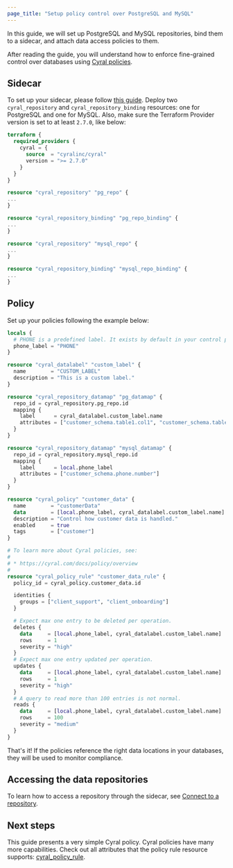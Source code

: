 ```yaml
---
page_title: "Setup policy control over PostgreSQL and MySQL"
---
```


In this guide, we will set up PostgreSQL and MySQL repositories, bind them to a
sidecar, and attach data access policies to them.

After reading the guide, you will understand how to enforce fine-grained control
over databases using [Cyral policies](https://cyral.com/docs/policy/overview/).

## Sidecar

To set up your sidecar, please follow [this
guide](https://registry.terraform.io/providers/cyralinc/cyral/latest/docs/guides/setup_cp_and_deploy_sidecar).
Deploy two `cyral_repository` and `cyral_repository_binding` resources: one for
PostgreSQL and one for MySQL. Also, make sure the Terraform Provider version is
set to at least `2.7.0`, like below:

```terraform
terraform {
  required_providers {
    cyral = {
      source  = "cyralinc/cyral"
      version = ">= 2.7.0"
    }
  }
}

resource "cyral_repository" "pg_repo" {
...
}

resource "cyral_repository_binding" "pg_repo_binding" {
...
}

resource "cyral_repository" "mysql_repo" {
...
}

resource "cyral_repository_binding" "mysql_repo_binding" {
...
}
```

## Policy

Set up your policies following the example below:

```terraform
locals {
  # PHONE is a predefined label. It exists by default in your control plane.
  phone_label = "PHONE"
}

resource "cyral_datalabel" "custom_label" {
  name        = "CUSTOM_LABEL"
  description = "This is a custom label."
}

resource "cyral_repository_datamap" "pg_datamap" {
  repo_id = cyral_repository.pg_repo.id
  mapping {
    label      = cyral_datalabel.custom_label.name
    attributes = ["customer_schema.table1.col1", "customer_schema.table1.col2"]
  }
}

resource "cyral_repository_datamap" "mysql_datamap" {
  repo_id = cyral_repository.mysql_repo.id
  mapping {
    label      = local.phone_label
    attributes = ["customer_schema.phone.number"]
  }
}

resource "cyral_policy" "customer_data" {
  name        = "customerData"
  data        = [local.phone_label, cyral_datalabel.custom_label.name]
  description = "Control how customer data is handled."
  enabled     = true
  tags        = ["customer"]
}

# To learn more about Cyral policies, see:
#
# * https://cyral.com/docs/policy/overview
#
resource "cyral_policy_rule" "customer_data_rule" {
  policy_id = cyral_policy.customer_data.id

  identities {
    groups = ["client_support", "client_onboarding"]
  }

  # Expect max one entry to be deleted per operation.
  deletes {
    data     = [local.phone_label, cyral_datalabel.custom_label.name]
    rows     = 1
    severity = "high"
  }
  # Expect max one entry updated per operation.
  updates {
    data     = [local.phone_label, cyral_datalabel.custom_label.name]
    rows     = 1
    severity = "high"
  }
  # A query to read more than 100 entries is not normal.
  reads {
    data     = [local.phone_label, cyral_datalabel.custom_label.name]
    rows     = 100
    severity = "medium"
  }
}
```

That's it! If the policies reference the right data locations in your databases,
they will be used to monitor compliance.

## Accessing the data repositories

To learn how to access a repository through the sidecar, see [Connect to a
repository](https://cyral.com/docs/connect/repo-connect).

## Next steps

This guide presents a very simple Cyral policy. Cyral policies have many more
capabilities. Check out all attributes that the policy rule resource supports:
[cyral_policy_rule](https://registry.terraform.io/providers/cyralinc/cyral/latest/docs/resources/policy_rule).
